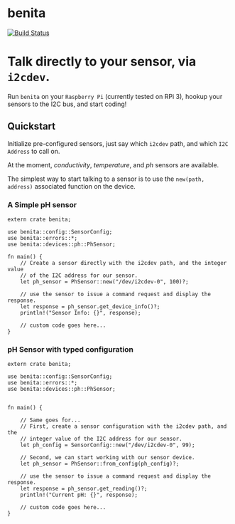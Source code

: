benita 
======

[![Build Status](https://travis-ci.org/saibatizoku/benita.svg?branch=master)](https://travis-ci.org/saibatizoku/benita)

# Talk directly to your sensor, via `i2cdev`.

Run `benita` on your `Raspberry Pi` (currently tested on RPi 3), hookup your sensors to the I2C bus, and start coding!

## Quickstart

Initialize pre-configured sensors, just say which `i2cdev` path, and which `I2C Address` to call on.

At the moment, _conductivity_, _temperature_, and _ph_ sensors are available.

The simplest way to start talking to a sensor is to use the `new(path, address)` associated function on the device.

### A Simple pH sensor

```norun
extern crate benita;

use benita::config::SensorConfig;
use benita::errors::*;
use benita::devices::ph::PhSensor;

fn main() {
    // Create a sensor directly with the i2cdev path, and the integer value
    // of the I2C address for our sensor.
    let ph_sensor = PhSensor::new("/dev/i2cdev-0", 100)?;

    // use the sensor to issue a command request and display the response.
    let response = ph_sensor.get_device_info()?;
    println!("Sensor Info: {}", response);

    // custom code goes here...
}
```

### pH Sensor with typed configuration
```norun
extern crate benita;

use benita::config::SensorConfig;
use benita::errors::*;
use benita::devices::ph::PhSensor;


fn main() {

    // Same goes for...
    // First, create a sensor configuration with the i2cdev path, and the
    // integer value of the I2C address for our sensor.
    let ph_config = SensorConfig::new("/dev/i2cdev-0", 99);

    // Second, we can start working with our sensor device.
    let ph_sensor = PhSensor::from_config(ph_config)?;

    // use the sensor to issue a command request and display the response.
    let response = ph_sensor.get_reading()?;
    println!("Current pH: {}", response);

    // custom code goes here...
}
```
